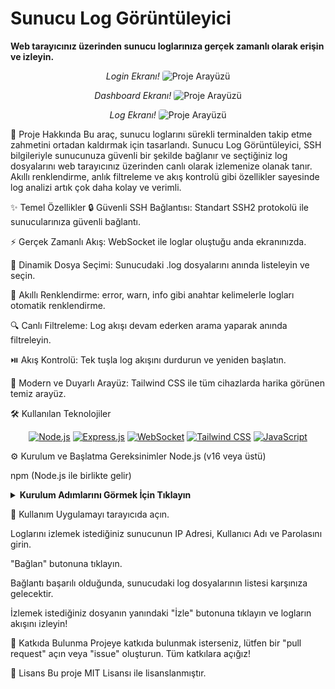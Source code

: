 
<p align="center">
<h1 style="border-bottom: none; font-weight: bold;">Sunucu Log Görüntüleyici</h1>
<p align="center">
<p><strong>Web tarayıcınız üzerinden sunucu loglarınıza gerçek zamanlı olarak erişin ve izleyin.</strong></p>



<p align="center">
<em>Login Ekranı!</em>

<img src="https://i.hizliresim.com/4dnu8kz.png" alt="Proje Arayüzü" style="border-radius: 4px;">




<p align="center">
<em>Dashboard Ekranı!</em>
<img src="https://i.hizliresim.com/aqi5zv8.png" alt="Proje Arayüzü" style="border-radius: 4px;">

<p align="center">
<em>Log Ekranı!</em>
<img src="https://i.hizliresim.com/3w9k5ag.png" alt="Proje Arayüzü" style="border-radius: 4px;">
</p>

🎯 Proje Hakkında
Bu araç, sunucu loglarını sürekli terminalden takip etme zahmetini ortadan kaldırmak için tasarlandı. Sunucu Log Görüntüleyici, SSH bilgileriyle sunucunuza güvenli bir şekilde bağlanır ve seçtiğiniz log dosyalarını web tarayıcınız üzerinden canlı olarak izlemenize olanak tanır. Akıllı renklendirme, anlık filtreleme ve akış kontrolü gibi özellikler sayesinde log analizi artık çok daha kolay ve verimli.

✨ Temel Özellikler
🔒 Güvenli SSH Bağlantısı: Standart SSH2 protokolü ile sunucularınıza güvenli bağlantı.

⚡ Gerçek Zamanlı Akış: WebSocket ile loglar oluştuğu anda ekranınızda.

📂 Dinamik Dosya Seçimi: Sunucudaki .log dosyalarını anında listeleyin ve seçin.

🎨 Akıllı Renklendirme: error, warn, info gibi anahtar kelimelerle logları otomatik renklendirme.

🔍 Canlı Filtreleme: Log akışı devam ederken arama yaparak anında filtreleyin.

⏯️ Akış Kontrolü: Tek tuşla log akışını durdurun ve yeniden başlatın.

📱 Modern ve Duyarlı Arayüz: Tailwind CSS ile tüm cihazlarda harika görünen temiz arayüz.

🛠️ Kullanılan Teknolojiler
<p align="center">
<a href="https://nodejs.org/" target="_blank"><img src="[https://www.google.com/search?q=https://img.shields.io/badge/Node.js-339933%3Fstyle%3Dfor-the-badge%26logo%3Dnodedotjs%26logoColor%3Dwhite](https://www.svgrepo.com/show/354119/nodejs-icon.svg)" alt="Node.js"></a>
<a href="https://expressjs.com/" target="_blank"><img src="https://www.google.com/search?q=https://img.shields.io/badge/Express.js-000000%3Fstyle%3Dfor-the-badge%26logo%3Dexpress%26logoColor%3Dwhite" alt="Express.js"></a>
<a href="https://developer.mozilla.org/en-US/docs/Web/API/WebSockets_API" target="_blank"><img src="https://www.google.com/search?q=https://img.shields.io/badge/WebSocket-010101%3Fstyle%3Dfor-the-badge%26logo%3Dwebsocket%26logoColor%3Dwhite" alt="WebSocket"></a>
<a href="https://tailwindcss.com/" target="_blank"><img src="https://www.google.com/search?q=https://img.shields.io/badge/Tailwind_CSS-38B2AC%3Fstyle%3Dfor-the-badge%26logo%3Dtailwind-css%26logoColor%3Dwhite" alt="Tailwind CSS"></a>
<a href="https://developer.mozilla.org/en-US/docs/Web/JavaScript" target="_blank"><img src="https://www.google.com/search?q=https://img.shields.io/badge/JavaScript-F7DF1E%3Fstyle%3Dfor-the-badge%26logo%3Djavascript%26logoColor%3Dblack" alt="JavaScript"></a>
</p>

⚙️ Kurulum ve Başlatma
Gereksinimler
Node.js (v16 veya üstü)

npm (Node.js ile birlikte gelir)

<details>
<summary><strong>Kurulum Adımlarını Görmek İçin Tıklayın</strong></summary>

Projeyi Klonlayın:

git clone [https://github.com/cagrisaltik/web-log.git](https://github.com/cagrisaltik/web-log)

Backend Klasörüne Gidin:

cd web-log

Gerekli NPM Paketlerini Yükleyin:

npm install

Backend Sunucusunu Başlatın:

node server.js

Sunucu varsayılan olarak http://localhost:3000 adresinde çalışmaya başlayacaktır.

Frontend Arayüzünü Açın:

Projenin ana klasöründe bulunan log_monitor.html dosyasına çift tıklayarak web tarayıcınızda açın.

</details>

📖 Kullanım
Uygulamayı tarayıcıda açın.

Loglarını izlemek istediğiniz sunucunun IP Adresi, Kullanıcı Adı ve Parolasını girin.

"Bağlan" butonuna tıklayın.

Bağlantı başarılı olduğunda, sunucudaki log dosyalarının listesi karşınıza gelecektir.

İzlemek istediğiniz dosyanın yanındaki "İzle" butonuna tıklayın ve logların akışını izleyin!

🤝 Katkıda Bulunma
Projeye katkıda bulunmak isterseniz, lütfen bir "pull request" açın veya "issue" oluşturun. Tüm katkılara açığız!

📄 Lisans
Bu proje MIT Lisansı ile lisanslanmıştır.
